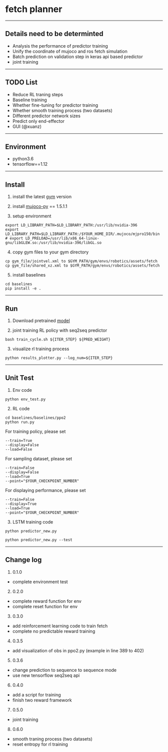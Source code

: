# fetch planner

---
## Details need to be determinted
+ Analysis the performance of predictor training
+ Unify the coordinate of mujoco and ros fetch simulation
+ Batch prediction on validation step in keras api based predictor
+ joint training

---
## TODO List
+ Reduce RL traning steps
+ Baseline training
+ Whether fine-tuning for predictor training
+ Whether smooth training process (two datasets)
+ Different predictor network sizes
+ Predict only end-effector
+ GUI (@xuanz)

---
## Environment

* python3.6
* tensorflow==1.12

---
## Install
1. install the latest [gym](https://github.com/openai/gym)
 version

2. install [mujoco-py](https://github.com/openai/mujoco-py#obtaining-the-binaries-and-license-key) == 1.5.1.1

3. setup environment
``` shell
export LD_LIBRARY_PATH=$LD_LIBRARY_PATH:/usr/lib/nvidia-396
export LD_LIBRARY_PATH=$LD_LIBRARY_PATH:/$YOUR_HOME_DIR/.mujoco/mjpro150/bin
# export LD_PRELOAD=/usr/lib/x86_64-linux-gnu/libGLEW.so:/usr/lib/nvidia-396/libGL.so
```

4. copy gym files to your gym directory
``` shell
cp gym_file/jointvel.xml to $GYM_PATH/gym/envs/robotics/assets/fetch
cp gym_file/shared_xz.xml to $GYM_PATH/gym/envs/robotics/assets/fetch
```

5. install baselines
``` shell
cd baselines
pip install -e .
```

---

## Run
1. Download pretrained [model](https://www.dropbox.com/s/xngkz330rnw70f8/models.zip?dl=0)

2. joint training RL policy with seq2seq predictor
``` shell
bash train_cycle.sh ${ITER_STEP} ${PRED_WEIGHT}
``` 

3. visualize rl training process
``` shell
python results_plotter.py --log_num=${ITER_STEP}
```

---
## Unit Test
1. Env code
``` shell
python env_test.py
```

2. RL code
``` shell
cd baselines/baselines/ppo2
python run.py 
```

For training policy, please set
``` shell
--train=True
--display=False
--load=False
```

For sampling dataset, please set
``` shell
--train=False
--display=False
--load=True
--point="$YOUR_CHECKPOINT_NUMBER"
```

For displaying performance, please set
``` shell
--train=False
--display=True
--load=True
--point="$YOUR_CHECKPOINT_NUMBER"
```

3. LSTM training code
``` shell
python predictor_new.py

python predictor_new.py --test
```

---
## Change log
1. 0.1.0
* complete environment test

2. 0.2.0
* complete reward function for env
* complete reset function for env

3. 0.3.0
* add reinforcement learning code to train fetch
* complete no predictable reward training

4. 0.3.5
* add visualization of obs in ppo2.py (example in line 389 to 402)

5. 0.3.6
* change prediction to sequence to sequence mode
* use new tensorflow seq2seq api

6. 0.4.0
* add a script for training
* finish two reward framework

7. 0.5.0
* joint training

8. 0.6.0
* smooth traning process (two datasets)
* reset entropy for rl training